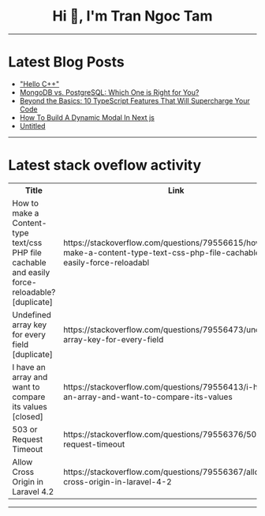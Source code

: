 <h1 align="center">Hi 👋, I'm Tran Ngoc Tam</h1>

---

# Latest Blog Posts 
<!-- BLOG-POST-LIST:START -->
- [&quot;Hello C++&quot;](https://dev.to/rohit_juyal_68a5f2251c433/hello-c-3m6i)
- [MongoDB vs. PostgreSQL: Which One is Right for You?](https://dev.to/niks_kirdak_47c783a80cbc7/mongodb-vs-postgresql-which-one-is-right-for-you-46nh)
- [Beyond the Basics: 10 TypeScript Features That Will Supercharge Your Code](https://dev.to/raju_dandigam/beyond-the-basics-10-typescript-features-that-will-supercharge-your-code-3180)
- [How To Build A Dynamic Modal In Next js](https://dev.to/ewenikeemmanue4/how-to-build-a-dynamic-modal-in-next-js-gnf)
- [Untitled](https://dev.to/kashan_6d5ad4a3690f2140cf/untitled-385k)
<!-- BLOG-POST-LIST:END -->

---

# Latest stack oveflow activity
<table>
  <tr><th>Title</th><th>Link</th></tr>
  <!-- STACKOVERFLOW:START --><tr><td>How to make a Content-type text/css PHP file cachable and easily force-reloadable? [duplicate]</td><td>https://stackoverflow.com/questions/79556615/how-to-make-a-content-type-text-css-php-file-cachable-and-easily-force-reloadabl</td></tr><tr><td>Undefined array key for every field [duplicate]</td><td>https://stackoverflow.com/questions/79556473/undefined-array-key-for-every-field</td></tr><tr><td>I have an array and want to compare its values [closed]</td><td>https://stackoverflow.com/questions/79556413/i-have-an-array-and-want-to-compare-its-values</td></tr><tr><td>503 or Request Timeout</td><td>https://stackoverflow.com/questions/79556376/503-or-request-timeout</td></tr><tr><td>Allow Cross Origin in Laravel 4.2</td><td>https://stackoverflow.com/questions/79556367/allow-cross-origin-in-laravel-4-2</td></tr><!-- STACKOVERFLOW:END -->
</table>

---


